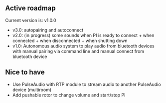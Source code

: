 ## Active roadmap

Current version is: v1.0.0

* v3.0: autopairing and autoconnect
* v2.0: (in progress) some sounds when PI is ready to connect + when connected + when disconnected + when shutting down
* v1.0: Autonomous audio system to play audio from bluetooth devices with manual pairing via command line and manual connect from bluetooth device

## Nice to have
* Use PulseAudio with RTP module to stream audio to another PulseAudio device (multiroom)
* Add pushable rotor to change volume and start/stop PI

